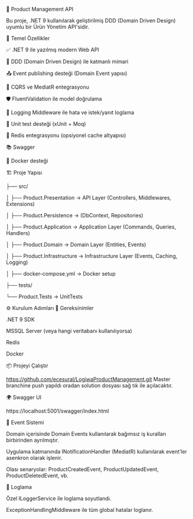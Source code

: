 🧠 Product Management API

Bu proje, .NET 9 kullanılarak geliştirilmiş DDD (Domain Driven Design) uyumlu bir Ürün Yönetim API'sidir.

🚀 Temel Özellikler

✅ .NET 9 ile yazılmış modern Web API

🧱 DDD (Domain Driven Design) ile katmanlı mimari

📤 Event publishing desteği (Domain Event yapısı)

🧩 CQRS ve MediatR entegrasyonu

🛡️ FluentValidation ile model doğrulama

🧾 Logging Middleware ile hata ve istek/yanıt loglama

🧪 Unit test desteği (xUnit + Moq)

🧰 Redis entegrasyonu (opsiyonel cache altyapısı)

📚 Swagger

🐳 Docker desteği

🏗️ Proje Yapısı

├── src/

│ ├── Product.Presentation → API Layer (Controllers, Middlewares, Extensions)

│ ├── Product.Persistence → (DbContext, Repositories)

│ ├── Product.Application → Application Layer (Commands, Queries, Handlers)

│ ├── Product.Domain → Domain Layer (Entities, Events)

│ ├── Product.Infrastructure → Infrastructure Layer (Events, Caching, Logging)

│ ├── docker-compose.yml → Docker setup


├── tests/

└── Product.Tests → UnitTests

⚙️ Kurulum Adımları 🔧 Gereksinimler

.NET 9 SDK

MSSQL Server (veya hangi veritabanı kullanılıyorsa)

Redis

Docker

📦 Projeyi Çalıştır

https://github.com/ecesural/LogiwaProductManagement.git Master branchine push yapıldı oradan solution dosyası sağ tık ile açılacaktır.

🌍 Swagger UI

https://localhost:5001/swagger/index.html

🧠 Event Sistemi

Domain içerisinde Domain Events kullanılarak bağımsız iş kuralları birbirinden ayrılmıştır.

Uygulama katmanında INotificationHandler (MediatR) kullanılarak event’ler asenkron olarak işlenir.

Olası senaryolar: ProductCreatedEvent, ProductUpdatedEvent, ProductDeletedEvent, vb.

📓 Loglama

Özel ILoggerService ile loglama soyutlandı.

ExceptionHandlingMiddleware ile tüm global hatalar loglanır.
